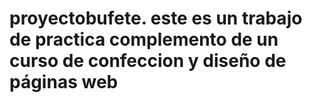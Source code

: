 # proyectobufete. este es un trabajo de practica complemento de un curso de confeccion y diseño de páginas web
